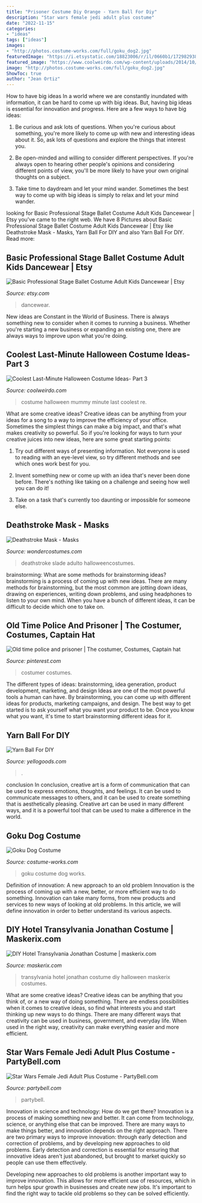 ```yaml
---
title: "Prisoner Costume Diy Orange - Yarn Ball For Diy"
description: "Star wars female jedi adult plus costume"
date: "2022-11-15"
categories:
- "ideas"
tags: ["ideas"]
images:
- "http://photos.costume-works.com/full/goku_dog2.jpg"
featuredImage: "https://i.etsystatic.com/18823006/r/il/0660b1/1729829389/il_794xN.1729829389_sudf.jpg"
featured_image: "https://www.coolweirdo.com/wp-content/uploads/2014/10/mummy-halloween-costume.jpg"
image: "http://photos.costume-works.com/full/goku_dog2.jpg"
ShowToc: true
author: "Jean Ortiz"
---
```



How to have big ideas
In a world where we are constantly inundated with information, it can be hard to come up with big ideas. But, having big ideas is essential for innovation and progress. Here are a few ways to have big ideas:
1) Be curious and ask lots of questions. When you're curious about something, you're more likely to come up with new and interesting ideas about it. So, ask lots of questions and explore the things that interest you.

2) Be open-minded and willing to consider different perspectives. If you're always open to hearing other people's opinions and considering different points of view, you'll be more likely to have your own original thoughts on a subject.

3) Take time to daydream and let your mind wander. Sometimes the best way to come up with big ideas is simply to relax and let your mind wander.

	

		
looking for Basic Professional Stage Ballet Costume Adult Kids Dancewear | Etsy you've came to the right web. We have 8 Pictures about Basic Professional Stage Ballet Costume Adult Kids Dancewear | Etsy like Deathstroke Mask - Masks, Yarn Ball For DIY and also Yarn Ball For DIY. Read more:
		
    
## Basic Professional Stage Ballet Costume Adult Kids Dancewear | Etsy

<img loading=lazy src="https://i.etsystatic.com/18823006/r/il/0660b1/1729829389/il_794xN.1729829389_sudf.jpg" onerror="this.onerror=null;this.src='https://tse4.mm.bing.net/th?id=OIP.3KP8xsfWGSp5Q6ECtaTldwHaLH&amp;pid=15.1';" alt="Basic Professional Stage Ballet Costume Adult Kids Dancewear | Etsy">

_Source: etsy.com_

>dancewear. 

	

New ideas are Constant in the World of Business. There is always something new to consider when it comes to running a business. Whether you're starting a new business or expanding an existing one, there are always ways to improve upon what you're doing. 

    
## Coolest Last-Minute Halloween Costume Ideas- Part 3

<img loading=lazy src="https://www.coolweirdo.com/wp-content/uploads/2014/10/mummy-halloween-costume.jpg" onerror="this.onerror=null;this.src='https://tse3.mm.bing.net/th?id=OIP.UFECPJIO8IZwjAaTei8H2QHaJ3&amp;pid=15.1';" alt="Coolest Last-Minute Halloween Costume Ideas- Part 3">

_Source: coolweirdo.com_

>costume halloween mummy minute last coolest re. 

	

What are some creative ideas?
Creative ideas can be anything from your ideas for a song to a way to improve the efficiency of your office. Sometimes the simplest things can make a big impact, and that's what makes creativity so powerful. So if you're looking for ways to turn your creative juices into new ideas, here are some great starting points: 
1. Try out different ways of presenting information. Not everyone is used to reading with an eye-level view, so try different methods and see which ones work best for you.

2. Invent something new or come up with an idea that's never been done before. There's nothing like taking on a challenge and seeing how well you can do it!

3. Take on a task that's currently too daunting or impossible for someone else.

    
## Deathstroke Mask - Masks

<img loading=lazy src="https://img.wondercostumes.com/products/16-3/deathstroke-mask.jpg" onerror="this.onerror=null;this.src='https://tse3.mm.bing.net/th?id=OIP.ne2c4kfARTsw8JQcz5tLAgHaKX&amp;pid=15.1';" alt="Deathstroke Mask - Masks">

_Source: wondercostumes.com_

>deathstroke slade adulto halloweencostumes. 

	

brainstorming: What are some methods for brainstorming ideas?
brainstorming is a process of coming up with new ideas. There are many methods for brainstorming, but the most common are jotting down ideas, drawing on experiences, writing down problems, and using headphones to listen to your own mind. When you have a bunch of different ideas, it can be difficult to decide which one to take on.

    
## Old Time Police And Prisoner | The Costumer, Costumes, Captain Hat

<img loading=lazy src="https://i.pinimg.com/736x/23/cb/0e/23cb0e950a3ee80e259c77ec54fc3b31--bobby-police.jpg" onerror="this.onerror=null;this.src='https://tse3.mm.bing.net/th?id=OIP.8034AUb6VN_zMuPWn7v5rgHaJ4&amp;pid=15.1';" alt="Old time police and prisoner | The costumer, Costumes, Captain hat">

_Source: pinterest.com_

>costumer costumes. 

	

The different types of ideas: brainstorming, idea generation, product development, marketing, and design
Ideas are one of the most powerful tools a human can have. By brainstorming, you can come up with different ideas for products, marketing campaigns, and design. The best way to get started is to ask yourself what you want your product to be. Once you know what you want, it's time to start brainstorming different ideas for it.

    
## Yarn Ball For DIY

<img loading=lazy src="https://www.yellogoods.com/media/catalog/product/cache/1/image/800x800/9df78eab33525d08d6e5fb8d27136e95/q/q/qq_20200507145749.png" onerror="this.onerror=null;this.src='https://tse3.mm.bing.net/th?id=OIP.oGeNJyA4fI8Ad6qcpHQxVAHaHa&amp;pid=15.1';" alt="Yarn Ball For DIY">

_Source: yellogoods.com_

>. 

	

conclusion
In conclusion, creative art is a form of communication that can be used to express emotions, thoughts, and feelings. It can be used to communicate messages to others, and it can be used to create something that is aesthetically pleasing. Creative art can be used in many different ways, and it is a powerful tool that can be used to make a difference in the world.

    
## Goku Dog Costume

<img loading=lazy src="http://photos.costume-works.com/full/goku_dog2.jpg" onerror="this.onerror=null;this.src='https://tse1.mm.bing.net/th?id=OIP.YeVe9I77vKinaUckhiOfmwHaKw&amp;pid=15.1';" alt="Goku Dog Costume">

_Source: costume-works.com_

>goku costume dog works. 

	

Definition of innovation: A new approach to an old problem
Innovation is the process of coming up with a new, better, or more efficient way to do something. Innovation can take many forms, from new products and services to new ways of looking at old problems. In this article, we will define innovation in order to better understand its various aspects.

    
## DIY Hotel Transylvania Jonathan Costume | Maskerix.com

<img loading=lazy src="http://www.maskerix.com/wp-content/uploads/2017/08/diy-hotel-transylvania-jonathan-halloween-costume-idea.jpg" onerror="this.onerror=null;this.src='https://tse3.mm.bing.net/th?id=OIP.UNW_kzZpoXiDyy2Pqn8YYAHaEn&amp;pid=15.1';" alt="DIY Hotel Transylvania Jonathan Costume | maskerix.com">

_Source: maskerix.com_

>transylvania hotel jonathan costume diy halloween maskerix costumes. 

	

What are some creative ideas?
Creative ideas can be anything that you think of, or a new way of doing something. There are endless possibilities when it comes to creative ideas, so find what interests you and start thinking up new ways to do things. There are many different ways that creativity can be used in business, government, and everyday life. When used in the right way, creativity can make everything easier and more efficient.

    
## Star Wars Female Jedi Adult Plus Costume - PartyBell.com

<img loading=lazy src="https://www.partybell.com/images/Product/Large/BS-886550.jpg" onerror="this.onerror=null;this.src='https://tse1.mm.bing.net/th?id=OIP.6rxSzkS4RxBq1Y2pQHvbAAHaJ4&amp;pid=15.1';" alt="Star Wars Female Jedi Adult Plus Costume - PartyBell.com">

_Source: partybell.com_

>partybell. 

	

Innovation in science and technology: How do we get there?
Innovation is a process of making something new and better. It can come from technology, science, or anything else that can be improved. There are many ways to make things better, and innovation depends on the right approach.
There are two primary ways to improve innovation: through early detection and correction of problems, and by developing new approaches to old problems. Early detection and correction is essential for ensuring that innovative ideas aren't just abandoned, but brought to market quickly so people can use them effectively.

Developing new approaches to old problems is another important way to improve innovation. This allows for more efficient use of resources, which in turn helps spur growth in businesses and create new jobs. It's important to find the right way to tackle old problems so they can be solved efficiently.

